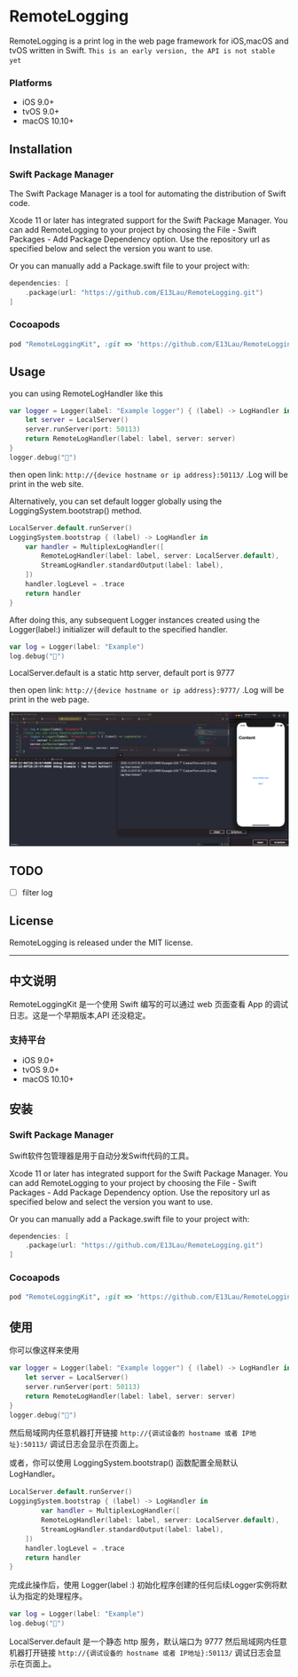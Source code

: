 # RemoteLogging

RemoteLogging is a print log in the web page framework for iOS,macOS and tvOS written in Swift.
`This is an early version, the API is not stable yet`

### Platforms

- iOS 9.0+
- tvOS 9.0+
- macOS 10.10+

## Installation

### Swift Package Manager

The Swift Package Manager is a tool for automating the distribution of Swift code.

Xcode 11 or later has integrated support for the Swift Package Manager. You can add RemoteLogging to your project by choosing the File - Swift Packages - Add Package Dependency option. Use the repository url as specified below and select the version you want to use.

Or you can manually add a Package.swift file to your project with:

```swift
dependencies: [
    .package(url: "https://github.com/E13Lau/RemoteLogging.git")
]
```

### Cocoapods

```ruby
pod "RemoteLoggingKit", :git => 'https://github.com/E13Lau/RemoteLogging.git'
```

## Usage

you can using RemoteLogHandler like this

```swift
var logger = Logger(label: "Example logger") { (label) -> LogHandler in
    let server = LocalServer()
    server.runServer(port: 50113)
    return RemoteLogHandler(label: label, server: server)
}
logger.debug("🎉")
```

then open link: `http://{device hostname or ip address}:50113/`  .Log will be print in the web site.

Alternatively, you can set default logger globally using the LoggingSystem.bootstrap() method.

```swift
LocalServer.default.runServer()
LoggingSystem.bootstrap { (label) -> LogHandler in
    var handler = MultiplexLogHandler([
        RemoteLogHandler(label: label, server: LocalServer.default),
        StreamLogHandler.standardOutput(label: label),
    ])
    handler.logLevel = .trace
    return handler
}
```
After doing this, any subsequent Logger instances created using the Logger(label:) initializer will default to the specified handler.

```swift
var log = Logger(label: "Example")
log.debug("🎉")
```

LocalServer.default is a static http server, default port is 9777

then open link: `http://{device hostname or ip address}:9777/`  .Log will be print in the web page.

![image1](image1.png)

## TODO

- [ ] filter log

## License

RemoteLogging is released under the MIT license.

--------------

## 中文说明

RemoteLoggingKit 是一个使用 Swift 编写的可以通过 web 页面查看 App 的调试日志。这是一个早期版本,API 还没稳定。

### 支持平台

- iOS 9.0+
- tvOS 9.0+
- macOS 10.10+

## 安装

### Swift Package Manager

Swift软件包管理器是用于自动分发Swift代码的工具。

Xcode 11 or later has integrated support for the Swift Package Manager. You can add RemoteLogging to your project by choosing the File - Swift Packages - Add Package Dependency option. Use the repository url as specified below and select the version you want to use.

Or you can manually add a Package.swift file to your project with:

```swift
dependencies: [
    .package(url: "https://github.com/E13Lau/RemoteLogging.git")
]
```

### Cocoapods

```ruby
pod "RemoteLoggingKit", :git => 'https://github.com/E13Lau/RemoteLogging.git'
```

## 使用

你可以像这样来使用

```swift
var logger = Logger(label: "Example logger") { (label) -> LogHandler in
    let server = LocalServer()
    server.runServer(port: 50113)
    return RemoteLogHandler(label: label, server: server)
}
logger.debug("🎉")
```
然后局域网内任意机器打开链接 `http://{调试设备的 hostname 或者 IP地址}:50113/` 调试日志会显示在页面上。

或者，你可以使用 LoggingSystem.bootstrap() 函数配置全局默认 LogHandler。

```swift
LocalServer.default.runServer()
LoggingSystem.bootstrap { (label) -> LogHandler in
        var handler = MultiplexLogHandler([
        RemoteLogHandler(label: label, server: LocalServer.default),
        StreamLogHandler.standardOutput(label: label),
    ])
    handler.logLevel = .trace
    return handler
}
```

完成此操作后，使用 Logger(label :) 初始化程序创建的任何后续Logger实例将默认为指定的处理程序。

```swift
var log = Logger(label: "Example")
log.debug("🎉")
```

LocalServer.default 是一个静态 http 服务，默认端口为 9777
然后局域网内任意机器打开链接 `http://{调试设备的 hostname 或者 IP地址}:50113/` 调试日志会显示在页面上。

